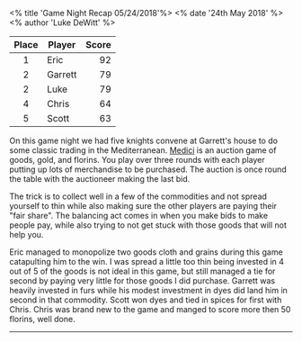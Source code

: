 <% title 'Game Night Recap 05/24/2018'%>
<% date '24th May 2018' %>
<% author 'Luke DeWitt' %>

<div class="grid-score-entry" markdown="1">

| Place | Player | Score |
| :---: | --- | ---: |
| 1 | Eric | 92 |
| 2 | Garrett | 79 |
| 2 | Luke | 79 |
| 4 | Chris | 64 |
| 5 | Scott | 63 |

</div>

On this game night we had five knights convene at Garrett's house to do some classic trading in the Mediterranean.  [Medici](https://boardgamegeek.com/boardgame/46/medici) is an auction game of goods, gold, and florins.  You play over three rounds with each player putting up lots of merchandise to be purchased.  The auction is once round the table with the auctioneer making the last bid.

The trick is to collect well in a few of the commodities and not spread yourself to thin while also making sure the other players are paying their "fair share".  The balancing act comes in when you make bids to make people pay, while also trying to not get stuck with those goods that will not help you.

Eric managed to monopolize two goods cloth and grains during this game catapulting him to the win.  I was spread a little too thin being invested in 4 out of 5 of the goods is not ideal in this game,  but still managed a tie for second by paying very little for those goods I did purchase.  Garrett was heavily invested in furs while his modest investment in dyes did land him in second in that commodity.  Scott won dyes and tied in spices for first with Chris.  Chris was brand new to the game and manged to score more then 50 florins, well done.

-----
